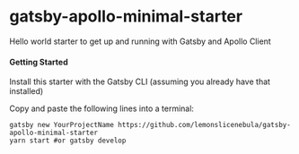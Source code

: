 # gatsby-apollo-minimal-starter
Hello world starter to get up and running with Gatsby and Apollo Client

#### Getting Started

Install this starter with the Gatsby CLI (assuming you already have that installed)

Copy and paste the following lines into a terminal:

``` 
gatsby new YourProjectName https://github.com/lemonslicenebula/gatsby-apollo-minimal-starter
yarn start #or gatsby develop
```
